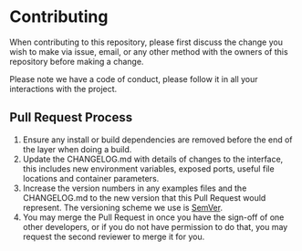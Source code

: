 # Contributing

When contributing to this repository, please first discuss the change you wish to make via issue,
email, or any other method with the owners of this repository before making a change.

Please note we have a code of conduct, please follow it in all your interactions with the project.

## Pull Request Process

1. Ensure any install or build dependencies are removed before the end of the layer when doing a build.
2. Update the CHANGELOG.md with details of changes to the interface, this includes new environment variables, exposed ports, useful file locations and container parameters.
3. Increase the version numbers in any examples files and the CHANGELOG.md to the new version that this Pull Request would represent. The versioning scheme we use is [SemVer](http://semver.org/).
4. You may merge the Pull Request in once you have the sign-off of one other developers, or if you do not have permission to do that, you may request the second reviewer to merge it for you.
